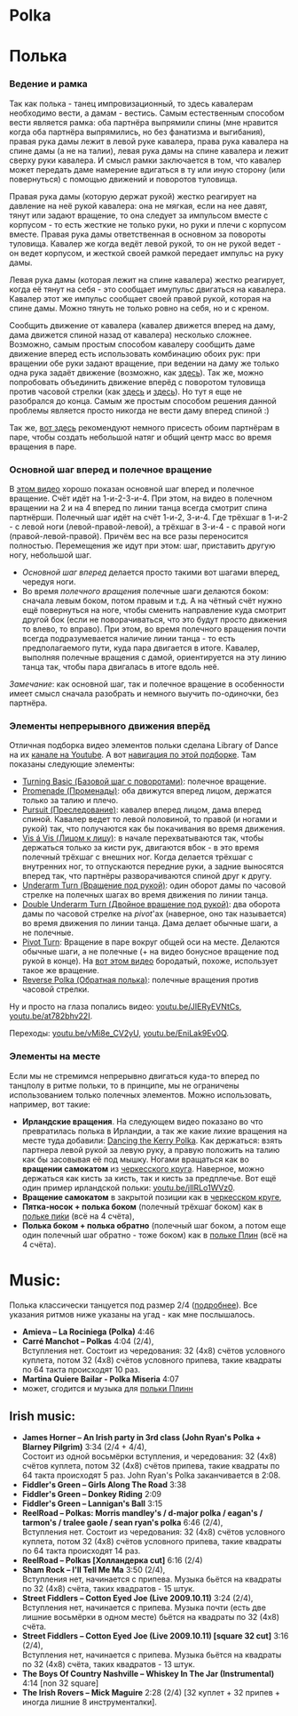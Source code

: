 Polka
=====
# Полька

### Ведение и рамка
Так как полька - танец импровизационный, то здесь кавалерам необходимо вести, а дамам - вестись. Самым естественным способом вести является рамка: оба партнёра выпрямили спины (мне нравится когда оба партнёра выпрямились, но без фанатизма и выгибания), правая рука дамы лежит в левой руке кавалера, права рука кавалера на спине дамы (а не на талии), левая рука дамы на спине кавалера и лежит сверху руки кавалера. И смысл рамки заключается в том, что кавалер может передать даме намерение вдигаться в ту или иную сторону (или повернуться) с помощью движений и поворотов туловища.

Правая рука дамы (которую держат рукой) жестко реагирует на давление на неё рукой кавалера: она не мягкая, если на нее давят, тянут или задают вращение, то она следует за импульсом вместе с корпусом - то есть жесткие не только руки, но руки и плечи с корпусом вместе. Правая рука дамы ответственная в основном за повороты туловища. Кавалер же когда ведёт левой рукой, то он не рукой ведет - он ведет корпусом, и жесткой своей рамкой передает импульс на руку дамы.

Левая рука дамы (которая лежит на спине кавалера) жестко реагирует, когда её тянут на себя - это сообщает имупульс двигаться на кавалера. Кавалер этот же импульс сообщает своей правой рукой, которая на спине дамы. Можно тянуть не только ровно на себя, но и с креном.

Сообщить движение от кавалера (кавалер движется вперед на даму, дама движется спиной назад от кавалера) несколько сложнее. Возможно, самым простым способом кавалеру сообщить даме движение вперед есть использовать комбинацию обоих рук: при вращении обе руки задают вращение, при ведении на даму же только одна рука задаёт движение (возможно, как [здесь](https://youtu.be/GqrPlBoTqdk?t=163)). Так же, можно попробовать объединить движение вперёд с поворотом туловища против часовой стрелки (как [здесь](https://www.youtube.com/watch?v=JFcz35iQnWU) и [здесь](https://youtu.be/vEDn9frcy08?t=151)). Но тут я еще не разобрался до конца. Самым же простым способом решения данной проблемы является просто никогда не вести даму вперед спиной :)

Так же, [вот здесь](https://youtu.be/_IFuCqx5ofM?t=79) рекомендуют немного присесть обоим партнёрам в паре, чтобы создать небольшой натяг и общий центр масс во время вращения в паре.

### Основной шаг вперед и полечное вращение
В [этом видео](https://www.youtube.com/watch?v=sVnfVUWiBTU) хорошо показан основной шаг вперед и полечное вращение. Счёт идёт на 1-и-2-3-и-4. При этом, на видео в полечном вращении на 2 и на 4 вперед по линии танца всегда смотрит спина партнёрши. Полечный шаг идёт на счёт 1-и-2, 3-и-4. Где трёхшаг в 1-и-2 - с левой ноги (левой-правой-левой), а трёхшаг в 3-и-4 - с правой ноги (правой-левой-правой). Причём вес на все разы переносится полностью. Перемещения же идут при этом: шаг, приставить другую ногу, небольшой шаг.
- _Основной шаг вперед_ делается просто такими вот шагами вперед, чередуя ноги.
- Во время _полечного вращения_ полечные шаги делаются боком: сначала левым боком, потом правым и т.д. А на чётный счёт нужно ещё повернуться на ноге, чтобы сменить направление куда смотрит другой бок (если не поворачиваться, что это будут просто движения то влево, то вправо). При этом, во время полечного вращения почти всегда подразумевается наличие линии танца - то есть предполагаемого пути, куда пара двигается в итоге. Кавалер, выполняя полечные вращения с дамой, ориентируется на эту линию танца так, чтобы пара двигалась в итоге вдоль неё.

_Замечание_: как основной шаг, так и полечное вращение в особенности имеет смысл сначала разобрать и немного выучить по-одиночки, без партнёра.

### Элементы непрерывного движения вперёд
Отличная подборка видео элементов польки сделана Library of Dance на их [канале на Youtube](https://www.youtube.com/channel/UCXxfZG671bWCeOWj6Z_8IHA). А вот [навигация по этой подборке](http://www.libraryofdance.org/dances/polka/). Там показаны следующие элементы:

- [Turning Basic (Базовой шаг с поворотами)](https://www.youtube.com/watch?v=gy1qQ4GChVc): полечное вращение.
- [Promenade (Променады)](https://www.youtube.com/watch?v=v_tR53SI6Cg): оба движутся вперед лицом, держатся только за талию и плечо.
- [Pursuit (Преследование)](https://www.youtube.com/watch?v=JFcz35iQnWU): кавалер вперед лицом, дама вперед спиной. Кавалер ведет то левой половиной, то правой (и ногами и рукой) так, что получаются как бы покачивания во время движения.
- [Vis á Vis (Лицом к лицу)](https://www.youtube.com/watch?v=TcAZLbb4neQ): в начале перехватываются так, чтобы держаться только за кисти рук, двигаются вбок - в это время полечный трёхшаг с внешних ног. Когда делается трёхшаг с внутренних ног, то отпускаются передние руки, а задние выносятся вперед так, что партнёры разворачиваются спиной друг к другу.
- [Underarm Turn (Вращение под рукой)](https://www.youtube.com/watch?v=no3etzfuFVU): один оборот дамы по часовой стрелке на полечных шагах во время движения по линии танца.
- [Double Underarm Turn (Двойное вращение под рукой)](https://www.youtube.com/watch?v=FA4fdIdbu3I): два оборота дамы по часовой стрелке на _pivot_'ах (наверное, оно так называется) во время движения по линии танца. Дама делает обычные шаги, а не полечные.
- [Pivot Turn](https://www.youtube.com/watch?v=-XWWu18SzKc): Вращение в паре вокруг общей оси на месте. Делаются обычные шаги, а не полечные (+ на видео бонусное вращение под рукой в конце). На [вот этом видео](https://www.youtube.com/watch?v=WxP_os4oMSw) бородатый, похоже, использует такое же вращение.
- [Reverse Polka (Обратная полька)](https://www.youtube.com/watch?v=4u9JS6lLq6Y): полечные вращения против часовой стрелки.

Ну и просто на глаза попались видео: [youtu.be/JIERyEVNtCs](https://www.youtube.com/watch?v=JIERyEVNtCs), [youtu.be/at782bhv22I](https://www.youtube.com/watch?v=at782bhv22I).

Переходы: [youtu.be/vMi8e_CV2yU](https://www.youtube.com/watch?v=vMi8e_CV2yU), [youtu.be/EniLak9Ev0Q](https://www.youtube.com/watch?v=EniLak9Ev0Q).

### Элементы на месте
Если мы не стремимся непрерывно двигаться куда-то вперед по танцполу в ритме польки, то в принципе, мы не ограничены использованием только полечных элементов. Можно использовать, например, вот такие:

- __Ирландские вращения__. На следующем видео показано во что превратилась полька в Ирландии, а так же какие лихие вращения на месте туда добавили: [Dancing the Kerry Polka](https://youtu.be/kYYeX8W3Dqk?t=45). Как держаться: взять партнера левой рукой за левую руку, а правую положить на талию как бы засовывая её под мышку. Ногами вращаться как во __вращении самокатом__ из [черкесского круга](cercle-circassien.md). Наверное, можно держаться как кисть за кисть, так и кисть за предплечье. Вот ещё один пример ирландской польки: [youtu.be/jIlRLo1WVz0](https://www.youtube.com/watch?v=jIlRLo1WVz0).
- __Вращение самокатом__ в закрытой позиции как в [черкесском круге](cercle-circassien.md),
- __Пятка-носок + полька боком__ (полечный трёхшаг боком) как в [польке пи́ки](polka-piquee.md) (всё на 4 счёта),
- __Полька боком + полька обратно__ (полечный шаг боком, а потом еще один полечный шаг обратно - тоже боком) как в [польке Плин](polka-plinn.md) (всё на 4 счёта).

Music:
=======
Полька классически танцуется под размер 2/4 ([подробнее](http://music.stackexchange.com/questions/5621/is-there-a-difference-between-2-4-and-4-4)). Все указания ритмов ниже указаны на угад - как мне послышалось.

- **Amieva – La Rociniega (Polka)** 4:46
- **Carré Manchot – Polkas** 4:04 (2/4),  
  Вступления нет. Состоит из чередования: 32 (4x8) счётов условного куплета, потом 32 (4x8) счётов условного припева, такие квадраты по 64 такта происходят 10 раз.
- **Martina Quiere Bailar - Polka Miseria** 4:07
- может, сгодится и музыка для [польки Плинн](polka-plinn.md)

## Irish music:
- **James Horner – An Irish party in 3rd class (John Ryan's Polka + Blarney Pilgrim)** 3:34 (2/4 + 4/4),  
  Состоит из одной восьмёрки вступления, и чередования:  32 (4x8) счётов куплета, потом 32 (4x8) счётов припева, такие квадраты по 64 такта происходят 5 раз. John Ryan's Polka заканчивается в 2:08.
- **Fiddler's Green – Girls Along The Road** 3:38
- **Fiddler's Green – Donkey Riding** 2:09
- **Fiddler's Green – Lannigan's Ball** 3:15
- **ReelRoad – Polkas: Morris mandley's / d-major polka / eagan's / tarmon's / tralee gaole / sean ryan's polka** 6:46 (2/4),  
  Вступления нет. Состоит из чередования: 32 (4x8) счётов условного куплета, потом 32 (4x8) счётов условного припева, такие квадраты по 64 такта происходят 14 раз.
- **ReelRoad – Polkas [Холландерка cut]** 6:16 (2/4)
- **Sham Rock – I'll Tell Me Ma** 3:50 (2/4),  
  Вступления нет, начинается с припева. Музыка бьётся на квадраты по 32 (4х8) счёта, таких квадратов - 15 штук.
- **Street Fiddlers – Cotton Eyed Joe (Live 2009.10.11)** 3:24 (2/4),  
  Вступления нет, начинается с припева. Музыка почти (есть две лишние восьмёрки в одном месте) бьётся на квадраты по 32 (4х8) счёта.
- **Street Fiddlers – Cotton Eyed Joe (Live 2009.10.11) [square 32 cut]** 3:16 (2/4),  
  Вступления нет, начинается с припева. Музыка бьётся на квадраты по 32 (4х8) счёта, таких квадратов - 13 штук.
- **The Boys Of Country Nashville – Whiskey In The Jar (Instrumental)** 4:14 [non 32 square]
- **The Irish Rovers – Mick Maguire** 2:28 (2/4) [32 куплет + 32 припев + иногда лишние 8 инструменталки].
